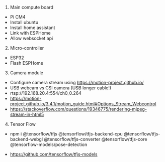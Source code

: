 1. Main compute board

- Pi CM4
- Install ubuntu
- Install home assistant
- Link with ESPHome
- Allow websocket api

2. Micro-controller

- ESP32
- Flash ESPHome

3. Camera module

- Configure camera stream using https://motion-project.github.io/
- USB webcam vs CSI camera (USB longer cable!)
- rtsp://192.168.20.4:554/ch0_0.264
- https://motion-project.github.io/3.4.1/motion_guide.html#Options_Stream_Webcontrol
- https://stackoverflow.com/questions/19346775/rendering-mjpeg-stream-in-html5

4. Tensor Flow

- npm i @tensorflow/tfjs @tensorflow/tfjs-backend-cpu @tensorflow/tfjs-backend-webgl @tensorflow/tfjs-converter @tensorflow/tfjs-core @tensorflow-models/pose-detection

- https://github.com/tensorflow/tfjs-models
